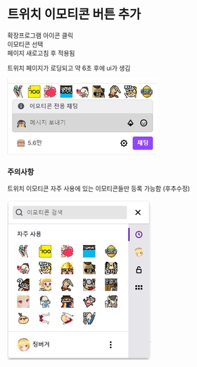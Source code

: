 # 트위치 이모티콘 버튼 추가

확장프로그램 아이콘 클릭   
이모티콘 선택   
페이지 새로고침 후 적용됨   


트위치 페이지가 로딩되고 약 6초 후에 ui가 생김   

![example](./example.png)

### 주의사항   
트위치 이모티콘 자주 사용에 있는 이모티콘들만 등록 가능함 (후추수정)   

![recent](./recent.png)
